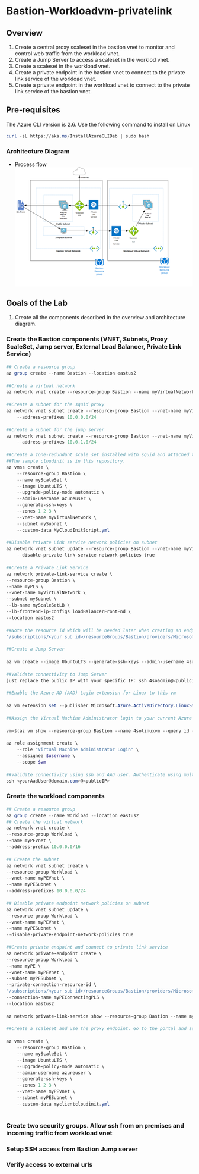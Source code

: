# Bastion-Workloadvm-privatelink
## Overview

1) Create a central proxy scaleset in the bastion vnet to monitor and control web traffic from the workload vnet. 
2) Create a Jump Server to access a scaleset in the worklod vnet. 
3) Create a scaleset in the workload vnet. 
4) Create a private endpoint in the bastion vnet to connect to the private link service of the workload vnet. 
5) Create a private endpoint in the workload vnet to connect to the private link service of the bastion vnet.  

## Pre-requisites 
The Azure CLI version is 2.6. Use the following command to install on Linux
```powershell
curl -sL https://aka.ms/InstallAzureCLIDeb | sudo bash 
```
### Architecture Diagram
* Process flow ![alt text](https://github.com/preddy727/Bastion-Workloadvm-privatelink/blob/master/architecture.png)

## Goals of the Lab
1. Create all the components described in the overview and architecture diagram.    

### Create the Bastion components (VNET, Subnets, Proxy ScaleSet, Jump server, External Load Balancer, Private Link Service) 
```powershell 
## Create a resource group 
az group create --name Bastion --location eastus2

##Create a virtual network 
az network vnet create --resource-group Bastion --name myVirtualNetwork --address-prefix 10.0.0.0/16

##Create a subnet for the squid proxy 
az network vnet subnet create --resource-group Bastion --vnet-name myVirtualNetwork --name mySubnet \
    --address-prefixes 10.0.0.0/24

##Create a subnet for the jump server
az network vnet subnet create --resource-group Bastion --vnet-name myVirtualNetwork --name myJumpSubnet \
    --address-prefixes 10.0.1.0/24

##Create a zone-redundant scale set installed with squid and attached to external load balancer. 
##The sample cloudinit is in this repository. 
az vmss create \
    --resource-group Bastion \
    --name myScaleSet \
    --image UbuntuLTS \
    --upgrade-policy-mode automatic \
    --admin-username azureuser \
    --generate-ssh-keys \
    --zones 1 2 3 \
    --vnet-name myVirtualNetwork \
    --subnet mySubnet \
    --custom-data MyCloudInitScript.yml
    
##Disable Private Link service network policies on subnet
az network vnet subnet update --resource-group Bastion --vnet-name myVirtualNetwork --name mySubnet \
    --disable-private-link-service-network-policies true

##Create a Private Link Service 
az network private-link-service create \
--resource-group Bastion \
--name myPLS \
--vnet-name myVirtualNetwork \
--subnet mySubnet \
--lb-name myScaleSetLB \
--lb-frontend-ip-configs loadBalancerFrontEnd \
--location eastus2 

##Note the resource id which will be needed later when creating an endpoint in the workload VNET 
"/subscriptions/<your sub id>/resourceGroups/Bastion/providers/Microsoft.Network/privateLinkServices/myPLS"

##Create a Jump Server

az vm create --image UbuntuLTS --generate-ssh-keys --admin-username 4soadmin --location eastus2 --name 4solinuxvm --resource-group Bastion --size Standard_D3_v2 --vnet-name myVirtualNetwork --subnet myJumpSubnet --nsg "" --output table

##Validate connectivity to Jump Server
just replace the public IP with your specific IP: ssh 4soadmin@<publicIP>

##Enable the Azure AD (AAD) Login extension for Linux to this vm 

az vm extension set --publisher Microsoft.Azure.ActiveDirectory.LinuxSSH --name AADLoginForLinux --resource-group Bastion --vm-name 4solinuxvm

##Assign the Virtual Machine Administrator login to your current Azure user

vm=$(az vm show --resource-group Bastion --name 4solinuxvm --query id -o tsv)

az role assignment create \
    --role "Virtual Machine Administrator Login" \
    --assignee $username \
    --scope $vm

##Validate connectivity using ssh and AAD user. Authenticate using multi-factor authentication. Enter code in browser. 
ssh <yourAadUser@domain.com>@<publicIP>

```

### Create the workload components 
```powershell
## Create a resource group 
az group create --name Workload --location eastus2
## Create the virtual network 
az network vnet create \
--resource-group Workload \
--name myPEVnet \
--address-prefix 10.0.0.0/16

## Create the subnet 
az network vnet subnet create \
--resource-group Workload \
--vnet-name myPEVnet \
--name myPESubnet \
--address-prefixes 10.0.0.0/24

## Disable private endpoint network policies on subnet 
az network vnet subnet update \
--resource-group Workload \
--vnet-name myPEVnet \
--name myPESubnet \
--disable-private-endpoint-network-policies true

##Create private endpoint and connect to private link service 
az network private-endpoint create \
--resource-group Workload \
--name myPE \
--vnet-name myPEVnet \
--subnet myPESubnet \
--private-connection-resource-id \
"/subscriptions/<your sub id>/resourceGroups/Bastion/providers/Microsoft.Network/privateLinkServices/myPLS" \
--connection-name myPEConnectingPLS \
--location eastus2

az network private-link-service show --resource-group Bastion --name myPLS

##Create a scaleset and use the proxy endpoint. Go to the portal and search for myPE. Record the private ip address. Update the myclientcloudinit.yml with the private ip for the proxy settings. 

az vmss create \
    --resource-group Bastion \
    --name myScaleSet \
    --image UbuntuLTS \
    --upgrade-policy-mode automatic \
    --admin-username azureuser \
    --generate-ssh-keys \
    --zones 1 2 3 \
    --vnet-name myPEVnet \
    --subnet myPESubnet \
    --custom-data myclientcloudinit.yml



```
### Create two security groups. Allow ssh from on premises and incoming traffic from workload vnet 

### Setup SSH access from Bastion Jump server

### Verify access to external urls

